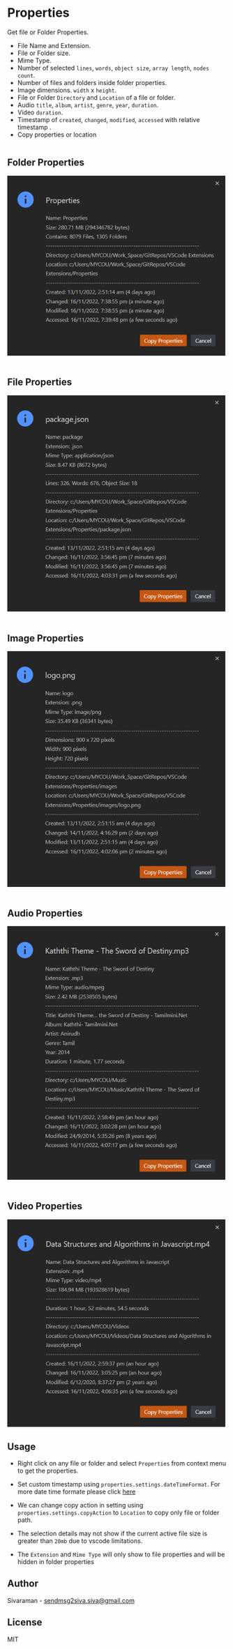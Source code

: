 # Properties

Get file or Folder Properties.

- File Name and Extension.
- File or Folder size.
- Mime Type.
- Number of selected `lines`, `words`, `object size`, `array length`, `nodes count`.
- Number of files and folders inside folder properties.
- Image dimensions. `width` x `height`.
- File or Folder `Directory` and `Location` of a file or folder.
- Audio `title`, `album`, `artist`, `genre`, `year`, `duration`.
- Video `duration`.
- Timestamp of `created`, `changed`, `modified`, `accessed` with relative timestamp .
- Copy properties or location

<div style="display: flex; flex-wrap: wrap; gap: 1rem">
  <div>
    <h2>Folder Properties</h2>
    <img src="./images/folder-properties.png" alt="Screenshot" width="500">
  </div>
  <div>
    <h2>File Properties</h2>
    <img src="./images/file-properties.png" alt="Screenshot" width="500">
  </div>
  <div>
    <h2>Image Properties</h2>
    <img src="./images/image-properties.png" alt="Screenshot" width="500">
  </div>
  <div>
    <h2>Audio Properties</h2>
    <img src="./images/audio-properties.png" alt="Screenshot" width="500">
  </div>
  <div>
    <h2>Video Properties</h2>
    <img src="./images/video-properties.png" alt="Screenshot" width="500">
  </div>
</div>

## Usage

- Right click on any file or folder and select `Properties` from context menu to get the properties.

- Set custom timestamp using `properties.settings.dateTimeFormat`. For more date time formate please click [here](https://www.npmjs.com/package/dateformat#mask-options)
- We can change copy action in setting using `properties.settings.copyAction` to `Location` to copy only file or folder path.
- The selection details may not show if the current active file size is greater than `20mb` due to vscode limitations. 
- The `Extension` and `Mime Type` will only show to file properties and will be hidden in folder properties

## Author

Sivaraman - [sendmsg2siva.siva@gmail.com](sendmsg2siva.siva@gmail.com)

## License

MIT
